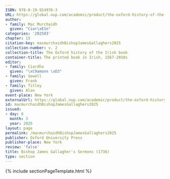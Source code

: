 ```yaml
---
ISBN: 978-0-19-924976-3
URL: https://global.oup.com/academic/product/the-oxford-history-of-the-irish-book-volume-ii-9780199249763?cc=ge&lang=3n#
author:
- family: Mac Murchaidh
  given: "Ciar\xE1n"
categories: '202503'
chapter: 15
citation-key: macmurchaidhBishopJamesGallaghers2025
collection-number: v. 2
collection-title: The Oxford history of the Irish book
container-title: The printed book in Irish, 1567-2010s
editor:
- family: Ciardha
  given: "\xC9amonn \xD3"
- family: Sewell
  given: Frank
- family: Titley
  given: Alan
event-place: New York
externalUrl: https://global.oup.com/academic/product/the-oxford-history-of-the-irish-book-volume-ii-9780199249763?cc=ge&lang=3n#
id: macmurchaidhBishopJamesGallaghers2025
issued:
- day: 6
  month: 3
  year: 2025
layout: page
permalink: /macmurchaidhBishopJamesGallaghers2025
publisher: Oxford University Press
publisher-place: New York
review: 'false'
title: Bishop James Gallagher's Sermons (1736)
type: section
---
```

{% include sectionPageTemplate.html %}